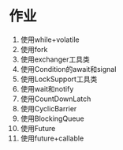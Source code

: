 # 作业

1. 使用while+volatile
2. 使用fork
3. 使用exchanger工具类
4. 使用Condition的await和signal
5. 使用LockSupport工具类
6. 使用wait和notify
7. 使用CountDownLatch
8. 使用CyclicBarrier
9. 使用BlockingQueue
10. 使用Future
11. 使用future+callable
